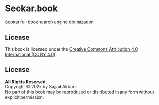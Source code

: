 # Seokar.book
Seokar full book search engine optimization 
















































## License

This book is licensed under the [Creative Commons Attribution 4.0 International (CC BY 4.0)](https://creativecommons.org/licenses/by/4.0/).





## License

**All Rights Reserved**  
Copyright © 2025 by Sajjad Akbari.  
No part of this book may be reproduced or distributed in any form without explicit permission.
